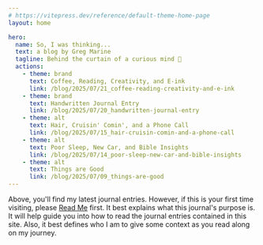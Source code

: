 ```yaml
---
# https://vitepress.dev/reference/default-theme-home-page
layout: home

hero:
  name: So, I was thinking...
  text: a blog by Greg Marine
  tagline: Behind the curtain of a curious mind 🤔
  actions:
    - theme: brand
      text: Coffee, Reading, Creativity, and E-ink
      link: /blog/2025/07/21_coffee-reading-creativity-and-e-ink
    - theme: brand
      text: Handwritten Journal Entry
      link: /blog/2025/07/20_handwritten-journal-entry
    - theme: alt
      text: Hair, Cruisin' Comin', and a Phone Call
      link: /blog/2025/07/15_hair-cruisin-comin-and-a-phone-call
    - theme: alt
      text: Poor Sleep, New Car, and Bible Insights
      link: /blog/2025/07/14_poor-sleep-new-car-and-bible-insights
    - theme: alt
      text: Things are Good
      link: /blog/2025/07/09_things-are-good
---
```


Above, you'll find my latest journal entries. However, if this is your first time visiting, please [Read Me](read-me) first. It best explains what this journal's purpose is. It will help guide you into how to read the journal entries contained in this site. Also, it best defines who I am to give some context as you read along on my journey.